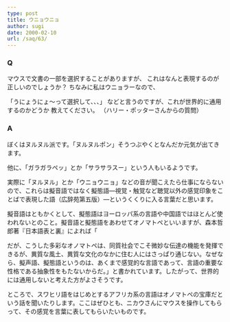 ```yaml
---
type: post
title: ウニョウニョ
author: sugi
date: 2000-02-10
url: /saq/63/
---
```

### Q 

マウスで文書の一部を選択することがありますが、 これはなんと表現するのが正しいのでしょうか？ ちなみに私はウニョラーなので、
  
「うにょうにょ～って選択して、、、」 などと言うのですが、これが世界的に通用するのかどうか 教えてください。 （ハリー・ポッターさんからの質問）

### A 

ぼくはヌルヌル派です。「ヌルヌルポン」そうつぶやくとなんだか元気が出てきます。
  
他に、「ガラガラペッ」とか「サラサラスー」という人もいるようです。

実際に「ヌルヌル」とか「ウニョウニョ」などの音が聞こえたら仕事にならないので、これらは擬音語ではなく擬態語―視覚・触覚など聴覚以外の感覚印象をことばで表現した語（広辞苑第五版）―というくくりに入る言葉だと思います。

擬音語はともかくとして、擬態語はヨーロッパ系の言語や中国語ではほとんど使われないとのこと。擬音語と擬態語をあわせてオノマトペといいますが、森本哲郎著『日本語表と裏』によれば「
  
だが、こうした多彩なオノマトペは、同質社会でこそ微妙な伝達の機能を発揮できるが、異質な風土、異質な文化のなかに住む人にはさっぱり通じない。なぜなら、擬声語、擬態語というのは、あくまで感覚的な言語であって、言語の重要な性格である抽象性をもたないからだ。」と書かれています。したがって、世界的には通用しないと考えた方がよさそうです。

ところで、スワヒリ語をはじめとするアフリカ系の言語はオノマトペの宝庫だという話を聞いたりします。ここはぜひとも、ニカウさんにマウスを操作してもらって、その感覚を言葉に表してもらいたいものです。
